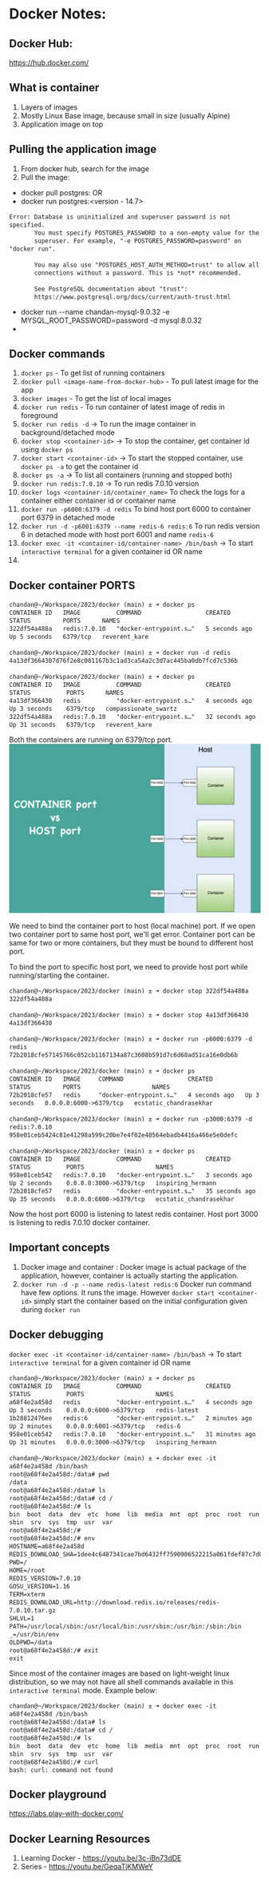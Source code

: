 # Docker Notes:

## Docker Hub:
https://hub.docker.com/

## What is container
1. Layers of images
2. Mostly Linux Base image, because small in size (usually Alpine)
3. Application image on top

## Pulling the application image
1. From docker hub, search for the image
2. Pull the image:
 - docker pull postgres:<version> OR
 - docker run postgres:<version - 14.7>
```
Error: Database is uninitialized and superuser password is not specified.
       You must specify POSTGRES_PASSWORD to a non-empty value for the
       superuser. For example, "-e POSTGRES_PASSWORD=password" on "docker run".

       You may also use "POSTGRES_HOST_AUTH_METHOD=trust" to allow all
       connections without a password. This is *not* recommended.

       See PostgreSQL documentation about "trust":
       https://www.postgresql.org/docs/current/auth-trust.html
```
- docker run --name chandan-mysql-9.0.32 -e MYSQL_ROOT_PASSWORD=password -d mysql:8.0.32
- 
## Docker commands
1. `docker ps` - To get list of running containers
2. `docker pull <image-name-from-docker-hub>` - To pull latest image for the app
3. `docker images` - To get the list of local images
4. `docker run redis` - To run container of latest image of redis in foreground
5. `docker run redis -d` -> To run the image container in background/detached mode
6. `docker stop <container-id>` -> To stop the container, get container id using `docker ps`
7. `docker start <container-id>` -> To start the stopped container, use  `docker ps -a` to get the container id
8. `docker ps -a` -> To list all containers (running and stopped both)
9. `docker run redis:7.0.10` -> To run redis 7.0.10 version
10. `docker logs <container-id/container_name>` To check the logs for a container either container id or container name
11. `docker run -p6000:6379 -d redis` To bind host port 6000 to container port 6379 in detached mode
12. `docker run -d -p6001:6379 --name redis-6 redis:6` To run redis version 6 in detached mode with host port 6001 and name `redis-6`
13. `docker exec -it <container-id/container-name> /bin/bash` -> To start `interactive terminal` for a given container id OR name
14. 


## Docker container PORTS
```shell
chandan@~/Workspace/2023/docker (main) ± ➜ docker ps
CONTAINER ID   IMAGE          COMMAND                  CREATED         STATUS         PORTS      NAMES
322df54a488a   redis:7.0.10   "docker-entrypoint.s…"   5 seconds ago   Up 5 seconds   6379/tcp   reverent_kare

chandan@~/Workspace/2023/docker (main) ± ➜ docker run -d redis
4a13df3664307d76f2e8c081167b3c1ad3ca54a2c3d7ac445ba0db7fcd7c536b

chandan@~/Workspace/2023/docker (main) ± ➜ docker ps
CONTAINER ID   IMAGE          COMMAND                  CREATED          STATUS          PORTS      NAMES
4a13df366430   redis          "docker-entrypoint.s…"   4 seconds ago    Up 3 seconds    6379/tcp   compassionate_swartz
322df54a488a   redis:7.0.10   "docker-entrypoint.s…"   32 seconds ago   Up 31 seconds   6379/tcp   reverent_kare
```
Both the containers are running on 6379/tcp port.
![alt text](images/container-port-vs-host-port.png "Container-Port")

We need to bind the container port to host (local machine) port. If we open two container port to
same host port, we'll get error. Container port can be same for two or more containers, but they 
must be bound to different host port.

To bind the port to specific host port, we need to provide host port while running/starting the container.
```shell
chandan@~/Workspace/2023/docker (main) ± ➜ docker stop 322df54a488a
322df54a488a

chandan@~/Workspace/2023/docker (main) ± ➜ docker stop 4a13df366430
4a13df366430

chandan@~/Workspace/2023/docker (main) ± ➜ docker run -p6000:6379 -d redis
72b2018cfe57145766c052cb1167134a87c3608b591d7c6d68ad51ca16e0db6b

chandan@~/Workspace/2023/docker (main) ± ➜ docker ps
CONTAINER ID   IMAGE     COMMAND                  CREATED         STATUS         PORTS                    NAMES
72b2018cfe57   redis     "docker-entrypoint.s…"   4 seconds ago   Up 3 seconds   0.0.0.0:6000->6379/tcp   ecstatic_chandrasekhar

chandan@~/Workspace/2023/docker (main) ± ➜ docker run -p3000:6379 -d redis:7.0.10
958e01ceb5424c81e41298a599c20be7e4f02e40564ebadb4416a466e5e0defc

chandan@~/Workspace/2023/docker (main) ± ➜ docker ps
CONTAINER ID   IMAGE          COMMAND                  CREATED          STATUS          PORTS                    NAMES
958e01ceb542   redis:7.0.10   "docker-entrypoint.s…"   3 seconds ago    Up 2 seconds    0.0.0.0:3000->6379/tcp   inspiring_hermann
72b2018cfe57   redis          "docker-entrypoint.s…"   35 seconds ago   Up 35 seconds   0.0.0.0:6000->6379/tcp   ecstatic_chandrasekhar

```
Now the host port 6000 is listening to latest redis container. Host port 3000 is listening to redis 7.0.10 docker container.

## Important concepts
1. Docker image and container : Docker image is actual package of the application, however, container is actually starting the application.
2. `docker run -d -p --name redis-latest redis:6` Docker run command have few options. It runs the image. However `docker start <container-id>` simply start the container based on the initial configuration given during `docker run`

## Docker debugging
`docker exec -it <container-id/container-name> /bin/bash` -> To start `interactive terminal` for a given container id OR name
```shell
chandan@~/Workspace/2023/docker (main) ± ➜ docker ps
CONTAINER ID   IMAGE          COMMAND                  CREATED          STATUS          PORTS                    NAMES
a68f4e2a458d   redis          "docker-entrypoint.s…"   4 seconds ago    Up 3 seconds    0.0.0.0:6000->6379/tcp   redis-latest
1b28812476ee   redis:6        "docker-entrypoint.s…"   2 minutes ago    Up 2 minutes    0.0.0.0:6001->6379/tcp   redis-6
958e01ceb542   redis:7.0.10   "docker-entrypoint.s…"   31 minutes ago   Up 31 minutes   0.0.0.0:3000->6379/tcp   inspiring_hermann

chandan@~/Workspace/2023/docker (main) ± ➜ docker exec -it a68f4e2a458d /bin/bash
root@a68f4e2a458d:/data# pwd
/data
root@a68f4e2a458d:/data# ls
root@a68f4e2a458d:/data# cd /
root@a68f4e2a458d:/# ls
bin  boot  data  dev  etc  home  lib  media  mnt  opt  proc  root  run  sbin  srv  sys  tmp  usr  var
root@a68f4e2a458d:/# 
root@a68f4e2a458d:/# env
HOSTNAME=a68f4e2a458d
REDIS_DOWNLOAD_SHA=1dee4c6487341cae7bd6432ff7590906522215a061fdef87c7d040a0cb600131
PWD=/
HOME=/root
REDIS_VERSION=7.0.10
GOSU_VERSION=1.16
TERM=xterm
REDIS_DOWNLOAD_URL=http://download.redis.io/releases/redis-7.0.10.tar.gz
SHLVL=1
PATH=/usr/local/sbin:/usr/local/bin:/usr/sbin:/usr/bin:/sbin:/bin
_=/usr/bin/env
OLDPWD=/data
root@a68f4e2a458d:/# exit
exit

```
Since most of the container images are based on light-weight linux distribution, so we may not have all shell commands
available in this `interactive terminal` mode. Example below:

```shell
chandan@~/Workspace/2023/docker (main) ± ➜ docker exec -it a68f4e2a458d /bin/bash
root@a68f4e2a458d:/data# ls  
root@a68f4e2a458d:/data# cd /
root@a68f4e2a458d:/# ls
bin  boot  data  dev  etc  home  lib  media  mnt  opt  proc  root  run  sbin  srv  sys  tmp  usr  var
root@a68f4e2a458d:/# curl
bash: curl: command not found

```
## Docker playground
https://labs.play-with-docker.com/

## Docker Learning Resources
1. Learning Docker - https://youtu.be/3c-iBn73dDE
2. Series - https://youtu.be/GeqaTjKMWeY

